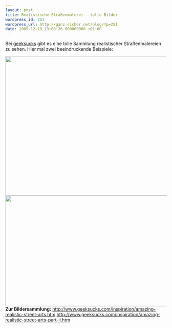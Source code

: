```yaml
---
layout: post
title: Realistische Straßenmalerei - tolle Bilder
wordpress_id: 251
wordpress_url: http://ganz-sicher.net/blog/?p=251
date: 2009-12-19 13:08:26.000000000 +01:00
---
```

Bei <a href="http://www.geeksucks.com/" target="_blank">geeksucks</a> gibt es eine tolle Sammlung realistischer Straßenmalereien zu sehen. Hier mal zwei beeindruckende Beispiele:
<div class="borderimg"><a href="http://ganz-sicher.net/blog/wp-content/uploads/84.gif"><img class="alignnone size-full wp-image-252" title="Straßenmalerei - Relalistischer Hai" src="http://ganz-sicher.net/blog/wp-content/uploads/84.gif" alt="" width="540" height="436" /></a></div>
<div class="borderimg"><a href="http://ganz-sicher.net/blog/wp-content/uploads/235.jpg"><img class="alignnone size-full wp-image-253" title="Realistische Straßenmalerei - am Abgrund" src="http://ganz-sicher.net/blog/wp-content/uploads/235.jpg" alt="" width="540" height="346" /></a></div>
<strong>Zur Bildersammlung:</strong>
<a href="http://www.geeksucks.com/inspiration/amazing-realistic-street-arts.htm" target="_blank">http://www.geeksucks.com/inspiration/amazing-realistic-street-arts.htm</a>
<a href="http://www.geeksucks.com/inspiration/amazing-realistic-street-arts-part-ii.htm" target="_blank">http://www.geeksucks.com/inspiration/amazing-realistic-street-arts-part-ii.htm</a>
